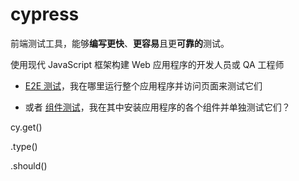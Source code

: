 # cypress

前端测试工具，能够**编写更快**、**更容易**且更**可靠的**测试。

使用现代 JavaScript 框架构建 Web 应用程序的开发人员或 QA 工程师

- [E2E 测试](https://docs.cypress.io/guides/core-concepts/testing-types#What-is-E2E-Testing)，我在哪里运行整个应用程序并访问页面来测试它们

- 或者 [组件测试](https://docs.cypress.io/guides/core-concepts/testing-types#What-is-Component-Testing)，我在其中安装应用程序的各个组件并单独测试它们？





cy.get()

.type()

.should()